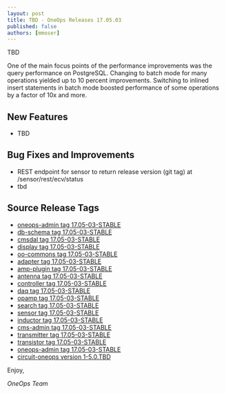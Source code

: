 ```yaml
---
layout: post
title: TBD - OneOps Releases 17.05.03
published: false
authors: [mmoser]
---
```


TBD

<!--more-->

One of the main focus points of the performance improvements was the query performance on PostgreSQL. Changing to batch 
mode for many operations yielded up to 10 percent improvements. Switching to inlined insert statements in batch mode
boosted performance of some operations by a factor of 10x and more.


## New Features

* TBD

## Bug Fixes and Improvements

* REST endpoint for sensor to return release version (git tag) at /sensor/rest/ecv/status
* tbd

## Source Release Tags

- [oneops-admin tag 17.05-03-STABLE](https://github.com/oneops/oneops-admin/tree/17.05-03-STABLE)
- [db-schema tag 17.05-03-STABLE](https://github.com/oneops/db-schema/tree/17.05-03-STABLE)
- [cmsdal tag 17.05-03-STABLE](https://github.com/oneops/cmsdal/tree/17.05-03-STABLE)
- [display tag 17.05-03-STABLE](https://github.com/oneops/display/tree/17.05-03-STABLE)
- [oo-commons tag 17.05-03-STABLE](https://github.com/oneops/oo-commons/tree/17.05-03-STABLE)
- [adapter tag 17.05-03-STABLE](https://github.com/oneops/adapter/tree/17.05-03-STABLE)
- [amp-plugin tag 17.05-03-STABLE](https://github.com/oneops/amq-plugin/tree/17.05-03-STABLE)
- [antenna tag 17.05-03-STABLE](https://github.com/oneops/antenna/tree/17.05-03-STABLE)
- [controller tag 17.05-03-STABLE](https://github.com/oneops/controller/tree/17.05-03-STABLE)
- [daq tag 17.05-03-STABLE](https://github.com/oneops/daq/tree/17.05-03-STABLE)
- [opamp tag 17.05-03-STABLE](https://github.com/oneops/opamp/tree/17.05-03-STABLE)
- [search tag 17.05-03-STABLE](https://github.com/oneops/search/tree/17.05-03-STABLE)
- [sensor tag 17.05-03-STABLE](https://github.com/oneops/sensor/tree/17.05-03-STABLE)
- [inductor tag 17.05-03-STABLE](https://github.com/oneops/inductor/tree/17.05-03-STABLE)
- [cms-admin tag 17.05-03-STABLE](https://github.com/oneops/cms-admin/tree/17.05-03-STABLE)
- [transmitter tag 17.05-03-STABLE](https://github.com/oneops/transmitter/tree/17.05-03-STABLE)
- [transistor tag 17.05-03-STABLE](https://github.com/oneops/transistor/tree/17.05-03-STABLE)
- [oneops-admin tag 17.05-03-STABLE](https://github.com/oneops/oneops-admin/tree/17.05-03-STABLE)
- [circuit-oneops version 1-5.0.TBD](https://github.com/oneops/circuit-oneops-1/releases/tag/circuit-oneops-1-5.0.TBD)

Enjoy,

_OneOps Team_
